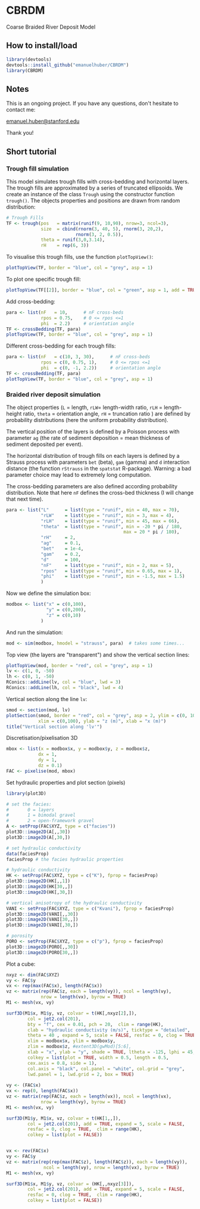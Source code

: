 # CBRDM
Coarse Braided River Deposit Model

## How to install/load

```r
library(devtools)
devtools::install_github("emanuelhuber/CBRDM")
library(CBRDM)
```

## Notes
This is an ongoing project. If you have any questions, don't hesitate to contact me:

emanuel.huber@stanford.edu

Thank you!

## Short tutorial
### Trough fill simulation
This model simulates trough fills with cross-bedding and horizontal layers. The trough fills are approximated by a series of truncated ellipsoids.
We create an instance of the class `Trough` using the constructor function `trough()`. The objects properties and positions are drawn from random distribution:


```r
# Trough Fills
TF <- trough(pos   = matrix(runif(9, 10,90), nrow=3, ncol=3),
             size  = cbind(rnorm(3, 40, 5), rnorm(3, 20,2), 
                          rnorm(3, 2, 0.5)),
             theta = runif(3,0,3.14),
             rH    = rep(6, 3))
```

To visualise this trough fills, use the function `plotTopView()`:

```r
plotTopView(TF, border = "blue", col = "grey", asp = 1)
```

To plot one specific trough fill:
```r
plotTopView(TF[[2]], border = "blue", col = "green", asp = 1, add = TRUE)
```

Add cross-bedding:

```r
para <- list(nF   = 10,      # nF cross-beds
             rpos = 0.75,    # 0 <= rpos <=1
             phi  = 2.2)     # orientation angle
TF <- crossBedding(TF, para)
plotTopView(TF, border = "blue", col = "grey", asp = 1)
```

Different cross-bedding for each trough fills:
```r
para <- list(nF   = c(10, 3, 30),      # nF cross-beds
             rpos = c(0, 0.75, 1),     # 0 <= rpos <=1
             phi  = c(0, -1, 2.2))     # orientation angle
TF <- crossBedding(TF, para)
plotTopView(TF, border = "blue", col = "grey", asp = 1)
```

### Braided river deposit simulation
The object properties (`L` = length, `rLW`= length-width ratio, `rLH` = length-height ratio, `theta` = orientation angle, `rH` = truncation ratio ) are defined by probability distributions (here the uniform probability distribution). 

The vertical position of the layers is defined by a Poisson process with parameter `ag` (the rate of sediment deposition = mean thickness of sediment deposited per event).

The horizontal distribution of trough fills on each layers is defined by a Strauss process with parameters `bet` (beta), `gam` (gamma) and `d` interaction distance (the function `rStrauss` in the `spatstat` R-package). Warning: a bad parameter choice may lead to extremely long computation.

The cross-bedding parameters are also defined according probability distribution. Note that here `nF` defines the cross-bed thickness (I will change that next time).


```r
para <- list("L"      = list(type = "runif", min = 40, max = 70),
             "rLW"    = list(type = "runif", min = 3, max = 4),
             "rLH"    = list(type = "runif", min = 45, max = 66),
             "theta"  = list(type = "runif", min = -20 * pi / 180, 
                                            max = 20 * pi / 180),
             "rH"     = 2,
             "ag"     = 0.1,
             "bet"    = 1e-4,
             "gam"    = 0.2,
             "d"      = 100,
             "nF"     = list(type = "runif", min = 2, max = 5),
             "rpos"   = list(type = "runif", min = 0.65, max = 1), 
             "phi"    = list(type = "runif", min = -1.5, max = 1.5)
             )
```

Now we define the simulation box:
```r
modbox <- list("x" = c(0,100),
               "y" = c(0,200),
               "z" = c(0,10)
             )
```

And run the simulation:
```r
mod <- sim(modbox, hmodel = "strauss", para)  # takes some times...
```

Top view (the layers are "transparent") and show the vertical section lines:
```r
plotTopView(mod, border = "red", col = "grey", asp = 1)
lv <- c(1, 0, -50)
lh <- c(0, 1, -50)
RConics::addLine(lv, col = "blue", lwd = 3)
RConics::addLine(lh, col = "black", lwd = 4)

```

Vertical section along the line `lv`:
```r
smod <- section(mod, lv)
plotSection(smod, border = "red", col = "grey", asp = 2, ylim = c(0, 10),
            xlim = c(0,100), ylab = "z (m)", xlab = "x (m)")
title("Vertical section along 'lv'")
```

Discretisation/pixelisation 3D
```r
mbox <- list(x = modbox$x, y = modbox$y, z = modbox$z, 
            dx = 1, 
            dy = 1, 
            dz = 0.1)
FAC <- pixelise(mod, mbox)
```

Set hydraulic properties and plot section (pixels)
```r
library(plot3D)

# set the facies:
#       0 = layers
#       1 = bimodal gravel
#       2 = open-framework gravel
A <- setProp(FAC$XYZ, type = c("facies"))
plot3D::image2D(A[,,30])
plot3D::image2D(A[,30,])

# set hydraulic conductivity
data(faciesProp)
faciesProp # the facies hydraulic properties

# hydraulic conductivity
HK <- setProp(FAC$XYZ, type = c("K"), fprop = faciesProp)
plot3D::image2D(HK[,,1])
plot3D::image2D(HK[30,,])
plot3D::image2D(HK[,30,])

# vertical anisotropy of the hydraulic conductivity
VANI <- setProp(FAC$XYZ, type = c("Kvani"), fprop = faciesProp)
plot3D::image2D(VANI[,,30])
plot3D::image2D(VANI[30,,])
plot3D::image2D(VANI[,30,])

# porosity
PORO <- setProp(FAC$XYZ, type = c("p"), fprop = faciesProp)
plot3D::image2D(PORO[,,30])
plot3D::image2D(PORO[30,,])
```


Plot a cube:
```r
nxyz <- dim(FAC$XYZ)
vy <- FAC$y
vx <- rep(max(FAC$x), length(FAC$x))
vz <- matrix(rep(FAC$z, each = length(vy)), ncol = length(vy), 
             nrow = length(vx), byrow = TRUE)
M1 <- mesh(vx, vy)

surf3D(M1$x, M1$y, vz, colvar = t(HK[,nxyz[2],]), 
        col = jet2.col(201),
        bty = "f", cex = 0.01, pch = 20,  clim = range(HK),
        clab = "hydraulic conductivity (m/s)", ticktype = "detailed",
        theta = 40 , expand = 5, scale = FALSE, resfac = 0, clog = TRUE,
        xlim = modbox$x, ylim = modbox$y, 
        zlim = modbox$z, #extent3D(gwMod)[5:6],
        xlab = "x", ylab = "y", shade = TRUE, ltheta = -125, lphi = 45,
        colkey = list(plot = TRUE, width = 0.5, length = 0.5,
        cex.axis = 0.8, side = 1),
        col.axis = "black", col.panel = "white", col.grid = "grey",
        lwd.panel = 1, lwd.grid = 2, box = TRUE)
        
vy <- (FAC$x)
vx <- rep(0, length(FAC$x))
vz <- matrix(rep(FAC$z, each = length(vx)), ncol = length(vx), 
             nrow = length(vy), byrow = TRUE)
M1 <- mesh(vx, vy)

surf3D(M1$y, M1$x, vz, colvar = t(HK[1,,]), 
        col = jet2.col(201), add = TRUE, expand = 5, scale = FALSE, 
        resfac = 0, clog = TRUE,  clim = range(HK),
        colkey = list(plot = FALSE))


vx <- rev(FAC$x)
vy <- FAC$y
vz <- matrix(rep(rep(max(FAC$z), length(FAC$z)), each = length(vy)), 
              ncol = length(vy), nrow = length(vx), byrow = TRUE)
M1 <- mesh(vx, vy)

surf3D(M1$x, M1$y, vz, colvar = (HK[,,nxyz[3]]), 
        col = jet2.col(201), add = TRUE, expand = 5, scale = FALSE, 
        resfac = 0, clog = TRUE,  clim = range(HK), 
        colkey = list(plot = FALSE))
```
